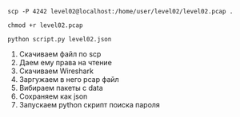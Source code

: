 `scp -P 4242 level02@localhost:/home/user/level02/level02.pcap .`

`chmod +r level02.pcap`

`python script.py level02.json`

1) Скачиваем файл по scp
2) Даем ему права на чтение
3) Скачиваем Wireshark
4) Заргужаем в него pcap файл
5) Вибираем пакеты с data
6) Сохраняем как json
7) Запускаем python скрипт поиска пароля
